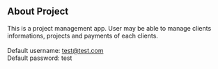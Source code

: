 ## About Project

This is a project management app. User may be able to manage clients informations, projects and payments of each clients.
<br/><br/>
Default username: test@test.com
<br/>
Default password: test
